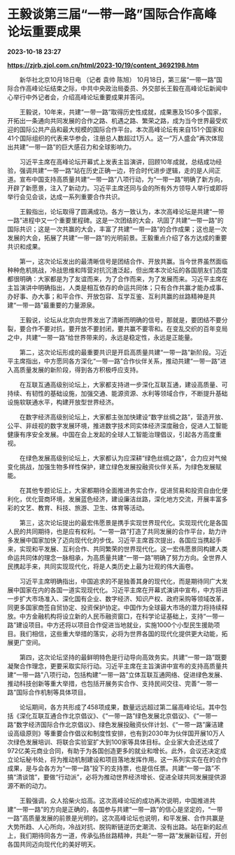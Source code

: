 # 王毅谈第三届“一带一路”国际合作高峰论坛重要成果

**2023-10-18 23:27**

**https://zjrb.zjol.com.cn/html/2023-10/19/content_3692198.htm**

　　新华社北京10月18日电 （记者 袁帅 陈旭） 10月18日，第三届“一带一路”国际合作高峰论坛结束之际，中共中央政治局委员、外交部长王毅在高峰论坛新闻中心举行中外记者会，介绍高峰论坛重要成果并答问。

　　王毅说，10年来，共建“一带一路”取得历史性成就，成果惠及150多个国家，开拓出一条通向共同发展的合作之路、机遇之路、繁荣之路，成为当今世界最受欢迎的国际公共产品和最大规模的国际合作平台。本次高峰论坛有来自151个国家和41个国际组织的代表来华参会，注册总人数超过1万人。这一“万人盛会”再次体现出共建“一带一路”的巨大感召力和全球影响力。

　　习近平主席在高峰论坛开幕式上发表主旨演讲，回顾10年成就，总结成功经验，强调共建“一带一路”站在历史正确一边，符合时代进步逻辑，走的是人间正道。宣布中国支持高质量共建“一带一路”八项行动，为“一带一路”明确了新方向，开辟了新愿景，注入了新动力。习近平主席还同与会的所有外方领导人举行或即将举行会见会谈，达成一系列重要合作共识。

　　王毅指出，论坛取得了圆满成功。各方一致认为，本次高峰论坛是共建“一带一路”进程中又一个重要里程碑。这是一次团结的大会，巩固了共建“一带一路”的国际共识；这是一次共赢的大会，丰富了共建“一带一路”的合作成果；这也是一次发展的大会，拓展了共建“一带一路”的光明前景。王毅重点介绍了各方达成的重要共识和成果。

　　第一，这次论坛发出的最清晰信号是团结合作、开放共赢。当今世界虽然面临种种危机挑战，冷战思维和阵营对抗沉渣泛起，但出席本次论坛的各国朋友们态度都很明确：大家都是为了友谊而来，为了合作而来，为了发展而来。习近平主席在主旨演讲中明确指出，人类是相互依存的命运共同体；只有合作共赢才能办成事、办好事、办大事；和平合作、开放包容、互学互鉴、互利共赢的丝路精神是共建“一带一路”最重要的力量源泉。

　　王毅说，论坛从北京向世界发出了清晰而明确的信号，那就是，要团结不要分裂，要合作不要对抗，要开放不要封闭，要共赢不要零和。在变乱交织的百年变局之中，共建“一带一路”给世界带来的，永远是稳定性，永远是正能量。

　　第二，这次论坛形成的最重要共识是开启高质量共建“一带一路”新阶段。习近平主席指出，中方愿同各方深化“一带一路”合作伙伴关系，推动共建“一带一路”进入高质量发展的新阶段，得到各方积极呼应支持。

　　在互联互通高级别论坛上，大家都支持进一步深化互联互通，建设高质量、可持续、有韧性的基础设施，加强交通、能源资源、水利等领域合作，不断提升基础设施软联通水平，构建开放型世界经济。

　　在数字经济高级别论坛上，大家都主张加快建设“数字丝绸之路”，营造开放、公平、非歧视的数字发展环境，推进数字技术同实体经济深度融合，促进人工智能健康有序安全发展。中国在会上发起的全球人工智能治理倡议，引起各方高度重视。

　　在绿色发展高级别论坛上，大家都认为应深耕“绿色丝绸之路”，合力应对气候变化挑战，加强生物多样性保护，建立绿色发展投融资伙伴关系，为绿色发展赋能。

　　在其他专题论坛上，大家都期待全面推进务实合作，促进贸易和投资自由化便利化，优化营商环境，发展蓝色经济，建设廉洁丝路，深化地方交流，开展丰富多彩的文艺、教育、科技、旅游、卫生、体育等活动。

　　第三，这次论坛提出的最宏伟愿景是携手实现世界现代化。实现现代化是各国人民的共同期待，也是应有权利。“一带一路”打造了共同发展的合作平台，助力许多发展中国家加快了迈向现代化的步伐。习近平主席首次提出，各国应当携起手来，实现和平发展、互利合作、共同繁荣的世界现代化。这一宏伟愿景同构建人类命运共同体的理念一脉相承，为高质量共建“一带一路”明确了努力方向。全世界人民携起手来，共同实现现代化，将是人类历史上最为壮观的伟大画卷。

　　习近平主席明确指出，中国追求的不是独善其身的现代化，而是期待同广大发展中国家在内的各国一道实现现代化。习近平主席在开幕式演讲中宣布，中方将进一步扩大市场准入、深化国有企业、数字经济、知识产权、政府采购等领域改革，同更多国家商签自贸协定、投资保护协定。中国作为全球最大市场的潜力将持续释放。中方金融机构将设立新的人民币融资窗口，在科学论证基础上，支持“一带一路”建设项目。中方还将以项目合作促进当地就业，实施1000个小型民生援助项目。我们相信，这些重大举措的落实，必将为世界各国的现代化提供更大动能，拓展更广空间。

　　第四，这次论坛坚持的最鲜明特色是行动导向高效务实。共建“一带一路”既要凝聚合作理念，更要采取实际行动。习近平主席在主旨演讲中宣布的支持高质量共建“一带一路”八项行动，包括构建“一带一路”立体互联互通网络、促进绿色发展、推动科技创新等重大举措，也包括开展务实合作、支持民间交往、完善“一带一路”国际合作机制等具体项目。

　　论坛期间，各方共形成了458项成果，数量远远超过第二届高峰论坛。其中包括《深化互联互通合作北京倡议》、《“一带一路”绿色发展北京倡议》、《“一带一路”数字经济国际合作北京倡议》、绿色发展投融资伙伴计划、《“一带一路”廉洁建设高级原则》等重要合作倡议和制度性安排，也有到2030年为伙伴国开展10万人次绿色发展培训、将联合实验室扩大到100家等具体目标。企业家大会还达成了972亿美元商业合同，有助于为各国创造更多的就业和增长。此外，会议还决定成立论坛秘书处，将为推动机制建设和项目落地发挥作用。这一系列实实在在的合作成果，是与会各方为“一带一路”投下的支持票，也是信任票。共建“一带一路”不搞“清谈馆”，要做“行动派”，必将为推动世界经济增长、促进全球共同发展提供源源不断的动力。

　　王毅强调，众人拾柴火焰高。这次高峰论坛的成功再次说明，中国推进共建“一带一路”的方向是正确的，各国参与共建“一带一路”的信心是坚定的，“一带一路”高质量发展的前景是光明的。这次高峰论坛也说明，和平发展、合作共赢是大势所趋、人心所向，冷战对抗、脱钩断链逆历史潮流、没有出路。站在新的起点上，我们期待同各方一道，传承弘扬丝路精神，共赴“一带一路”发展新征程，开创各国共同迈向现代化的美好明天。